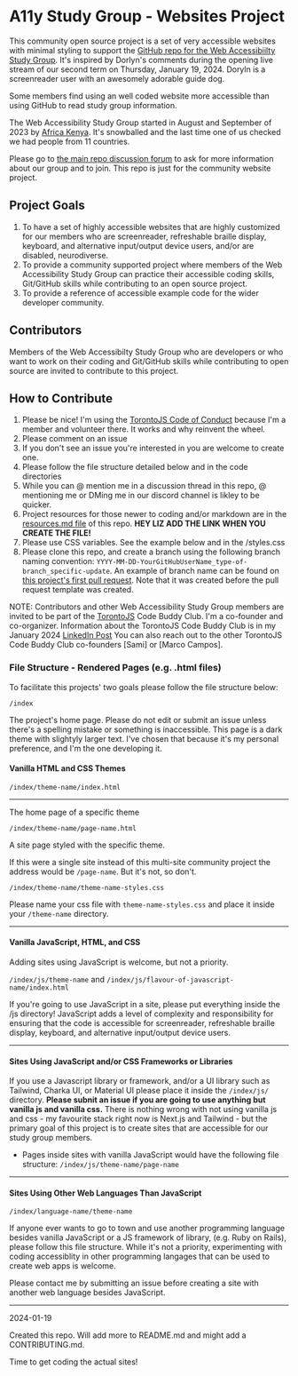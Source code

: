 # A11y Study Group - Websites Project

This community open source project is a set of very accessible websites with minimal styling to support the [GitHub repo for the Web Accessibiilty Study Group](https://github.com/codingtherapist/webAccessibilityStudyGroup). It's inspired by Dorlyn's comments during the opening live stream of our second term on Thursday, January 19, 2024. Doryln is a screenreader user with an awesomely adorable guide dog.

Some members find using an well coded website more accessible than using GitHub to read study group information.

The Web Accessibility Study Group started in August and September of 2023 by [Africa Kenya](https://github.com/codingtherapist). It's snowballed and the last time one of us checked we had people from 11 countries.

Please go to [the main repo discussion forum](https://github.com/codingtherapist/webAccessibilityStudyGroup/discussions/5) to ask for more information about our group and to join. This repo is just for the community website project.

## Project Goals

1. To have a set of highly accessible websites that are highly customized for our members who are screenreader, refreshable braille display, keyboard, and alternative input/output device users, and/or are disabled, neurodiverse.
2. To provide a community supported project where members of the Web Accessibility Study Group can practice their accessible coding skills, Git/GitHub skills while contributing to an open source project.
3. To provide a reference of accessible example code for the wider developer community. 

## Contributors

Members of the Web Accessibilty Study Group who are developers or who want to work on their coding and Git/GitHub skills while contributing to open source are invited to contribute to this project.

## How to Contribute

1. Please be nice! I'm using the [TorontoJS Code of Conduct]() because I'm a member and volunteer there. It works and why reinvent the wheel.
2. Please comment on an issue
3. If you don't see an issue you're interested in you are welcome to create one.
4. Please follow the file structure detailed below and in the code directories
5. While you can @ mention me in a discussion thread in this repo, @ mentioning me or DMing me in our discord channel is likley to be quicker.
6. Project resources for those newer to coding and/or markdown are in the [resources.md file]() of this repo. **HEY LIZ ADD THE LINK WHEN YOU CREATE THE FILE!**
7. Please use CSS variables. See the example below and in the /styles.css
8. Please clone this repo, and create a branch using the following branch naming convention: `YYYY-MM-DD-YourGitHubUserName_type-of-branch_specific-update`. An example of branch name can be found on [this project's first pull request](https://github.com/GingerKiwi/a11ystudygroup/pull/1). Note that it was created before the pull request template was created.


NOTE: Contributors and other Web Accessibility Study Group members are invited to be part of the [TorontoJS](https://torontojs.com) Code Buddy Club. I'm a co-founder and co-organizer. Information about the TorontoJS Code Buddy Club is in my January 2024 [LinkedIn Post](https://www.linkedin.com/posts/elizabethmccready_github-javascript-softwareengineering-activity-7147949670831468544-q2VC?utm_source=share&utm_medium=member_desktop) You can also reach out to the other TorontoJS Code Buddy Club co-founders [Sami] or [Marco Campos].

### File Structure - Rendered Pages (e.g. .html files)

To facilitate this projects' two goals please follow the file structure below:

`/index`

The project's home page. Please do not edit or submit an issue unless there's a spelling mistake or something is inaccessible.
This page is a dark theme with slightyly larger text. I've chosen that because it's my personal preference, and I'm the one developing it.

#### Vanilla HTML and CSS Themes

`/index/theme-name/index.html`

___
  
The home page of a specific theme

`/index/theme-name/page-name.html`

A site page styled with the specific theme. 

If this were a single site instead of this multi-site community project the address would be `/page-name`. But it's not, so don't.

`/index/theme-name/theme-name-styles.css`

Please name your css file with `theme-name-styles.css` and place it inside your `/theme-name` directory.

___

#### Vanilla JavaScript, HTML, and CSS

Adding sites using JavaScript is welcome, but not a priority.

`/index/js/theme-name` and `/index/js/flavour-of-javascript-name/index.html`

If you're going to use JavaScript in a site, please put everything inside the /js directory! JavaScript adds a level of complexity and responsibility for ensuring that the code is accessible for screenreader, refreshable braille display, keyboard, and alternative input/output device users.

___

#### Sites Using JavaScript and/or CSS Frameworks or Libraries

If you use a Javascript library or framework, and/or a UI library such as Tailwind, Charka UI, or Material UI please place it inside the `/index/js/` directory. **Please subnit an issue if you are going to use anything but vanilla js and vanilla css.** There is nothing wrong with not using vanilla js and css - my favourite stack right now is Next.js and Tailwind - but the primary goal of this project is to create sites that are accessible for our study group members.

- Pages inside sites with vanilla JavaScript would have the following file structure: `/index/js/theme-name/page-name`

___

#### Sites Using Other Web Languages Than JavaScript

`/index/language-name/theme-name`

If anyone ever wants to go to town and use another programming language besides vanilla JavaScript or a JS framework of library, (e.g. Ruby on Rails), please follow this file structure. While it's not a priority, experimenting with coding accessiblity in other programming langages that can be used to create web apps is welcome. 

Please contact me by submitting an issue before creating a site with another web language besides JavaScript.

___

2024-01-19

Created this repo. Will add more to README.md and might add a CONTRIBUTING.md.

Time to get coding the actual sites!












